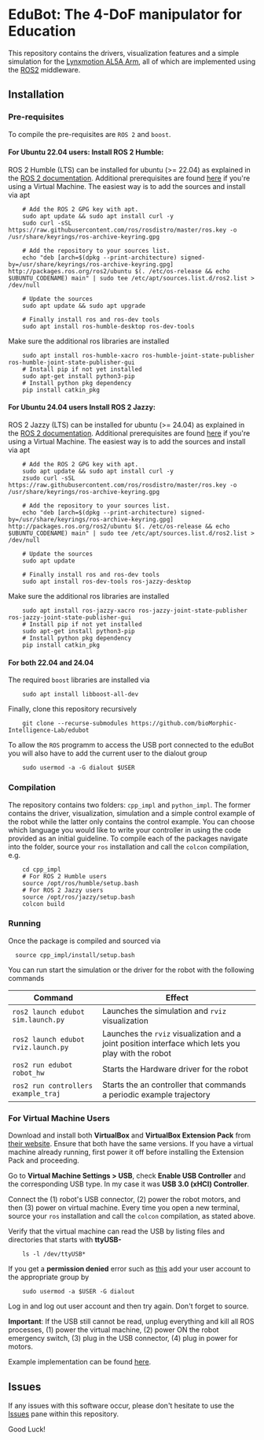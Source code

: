 # EduBot: The 4-DoF manipulator for Education

This repository contains the drivers, visualization features and a simple simulation for the [Lynxmotion AL5A Arm](https://wiki.lynxmotion.com/info/wiki/lynxmotion/view/servo-erector-set-robots-kits/ses-v1-robots/ses-v1-arms/al5a/), all of which are implemented using the [ROS2](https://docs.ros.org/en/humble/index.html) middleware.

## Installation 

### Pre-requisites

To compile the pre-requisites are `ROS 2` and `boost`.

#### For Ubuntu 22.04 users: Install ROS 2 Humble:
ROS 2 Humble (LTS) can be installed for ubuntu (>= 22.04) as explained in the [ROS 2 documentation](https://docs.ros.org/en/humble/Installation/Ubuntu-Install-Debians.html). 
Additional prerequisites are found [here](#for-virtual-machine-users) if you're using a Virtual Machine.
The easiest way is to add the sources and install via apt

        # Add the ROS 2 GPG key with apt.
        sudo apt update && sudo apt install curl -y
        sudo curl -sSL https://raw.githubusercontent.com/ros/rosdistro/master/ros.key -o /usr/share/keyrings/ros-archive-keyring.gpg 

        # Add the repository to your sources list.
        echo "deb [arch=$(dpkg --print-architecture) signed-by=/usr/share/keyrings/ros-archive-keyring.gpg] http://packages.ros.org/ros2/ubuntu $(. /etc/os-release && echo $UBUNTU_CODENAME) main" | sudo tee /etc/apt/sources.list.d/ros2.list > /dev/null

        # Update the sources
        sudo apt update && sudo apt upgrade

        # Finally install ros and ros-dev tools
        sudo apt install ros-humble-desktop ros-dev-tools

Make sure the additional ros libraries are installed

        sudo apt install ros-humble-xacro ros-humble-joint-state-publisher ros-humble-joint-state-publisher-gui
        # Install pip if not yet installed
        sudo apt-get install python3-pip
        # Install python pkg dependency
        pip install catkin_pkg

#### For Ubuntu 24.04 users Install ROS 2 Jazzy:
ROS 2 Jazzy (LTS) can be installed for ubuntu (>= 24.04) as explained in the [ROS 2 documentation](https://docs.ros.org/en/jazzy/Installation/Ubuntu-Install-Debs.html). 
Additional prerequisites are found [here](#for-virtual-machine-users) if you're using a Virtual Machine.
The easiest way is to add the sources and install via apt

        # Add the ROS 2 GPG key with apt.
        sudo apt update && sudo apt install curl -y
        zsudo curl -sSL https://raw.githubusercontent.com/ros/rosdistro/master/ros.key -o /usr/share/keyrings/ros-archive-keyring.gpg

        # Add the repository to your sources list.
        echo "deb [arch=$(dpkg --print-architecture) signed-by=/usr/share/keyrings/ros-archive-keyring.gpg] http://packages.ros.org/ros2/ubuntu $(. /etc/os-release && echo $UBUNTU_CODENAME) main" | sudo tee /etc/apt/sources.list.d/ros2.list > /dev/null

        # Update the sources
        sudo apt update

        # Finally install ros and ros-dev tools
        sudo apt install ros-dev-tools ros-jazzy-desktop

Make sure the additional ros libraries are installed

        sudo apt install ros-jazzy-xacro ros-jazzy-joint-state-publisher ros-jazzy-joint-state-publisher-gui
        # Install pip if not yet installed
        sudo apt-get install python3-pip
        # Install python pkg dependency
        pip install catkin_pkg

#### For both 22.04 and 24.04

The required `boost` libraries are installed via

        sudo apt install libboost-all-dev

Finally, clone this repository recursively

        git clone --recurse-submodules https://github.com/bioMorphic-Intelligence-Lab/edubot

To allow the `ROS` programm to access the USB port connected to the eduBot you will also have to add the current user to the dialout group

        sudo usermod -a -G dialout $USER

### Compilation

The repository contains two folders: `cpp_impl` and `python_impl`. The former contains the driver, visualization, simulation and a simple control example of the robot while the latter only contains the control example. 
You can choose which language you would like to write your controller in using the code provided as an initial guideline.
To compile each of the packages navigate into the folder, source your `ros` installation and call the `colcon` compilation, e.g.

        cd cpp_impl
        # For ROS 2 Humble users
        source /opt/ros/humble/setup.bash
        # For ROS 2 Jazzy users
        source /opt/ros/jazzy/setup.bash
        colcon build

### Running

Once the package is compiled and sourced via

      source cpp_impl/install/setup.bash

You can run start the simulation or the driver for the robot with the following commands

 Command                            |  Effect 
------------------------------------|---------------------------------------------------
`ros2 launch edubot sim.launch.py`  |  Launches the simulation and `rviz` visualization
`ros2 launch edubot rviz.launch.py` |  Launches the `rviz` visualization and a joint position interface which lets you play with the robot
`ros2 run edubot robot_hw`          |  Starts the Hardware driver for the robot
`ros2 run controllers example_traj` |  Starts the an controller that commands a periodic example trajectory

### For Virtual Machine Users

Download and install both **VirtualBox** and **VirtualBox Extension Pack** from [their website](https://www.virtualbox.org/wiki/Downloads). Ensure that both have the same versions. If you have a virtual machine already running, first power it off before installing the Extension Pack and proceeding.

Go to **Virtual Machine Settings > USB**, check **Enable USB Controller** and the corresponding USB type. In my case it was **USB 3.0 (xHCI) Controller**. 

Connect the (1) robot's USB connector, (2) power the robot motors, and then (3) power on virtual machine. Every time you open a new terminal, source your `ros` installation and call the `colcon` compilation, as stated above.

Verify that the virtual machine can read the USB by listing files and directories that starts with **ttyUSB-**

        ls -l /dev/ttyUSB*

If you get a **permission denied** error such as [this](https://support.termius.com/hc/en-us/articles/6325078649753-When-trying-to-make-a-serial-connection-I-get-a-Permission-denied-error#:~:text=Most%20'Permission%20denied'%20error%20messages,identify%20the%20serial%20port%20path.&text=The%20next%20step%20is%20to,running%20the%20command%20provided%20below.) add your user account to the appropriate group by

        sudo usermod -a $USER -G dialout

Log in and log out user account and then try again. Don't forget to source.

**Important**: If the USB still cannot be read, unplug everything and kill all ROS processes, (1) power the virtual machine, (2) power ON the robot emergency switch, (3) plug in the USB connector, (4) plug in power for motors.

Example implementation can be found [here](https://www.youtube.com/watch?v=h-EOHbVqsJg).

## Issues

If any issues with this software occur, please don't hesitate to use the [Issues](https://github.com/BioMorphic-Intelligence-Lab/edubot/issues) pane within this repository.

Good Luck!




